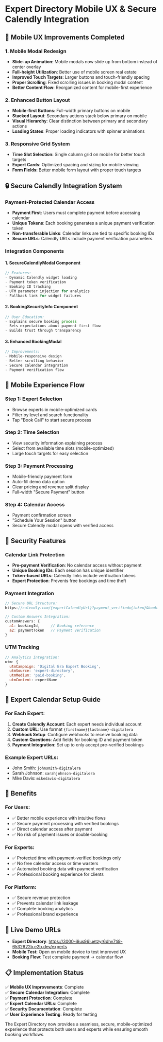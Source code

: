 # Expert Directory Mobile UX & Secure Calendly Integration

## 🔧 **Mobile UX Improvements Completed**

### **1. Mobile Modal Redesign**
- **Slide-up Animation**: Mobile modals now slide up from bottom instead of center overlay
- **Full-height Utilization**: Better use of mobile screen real estate  
- **Improved Touch Targets**: Larger buttons and touch-friendly spacing
- **Proper Scrolling**: Fixed scrolling issues in booking modal content
- **Better Content Flow**: Reorganized content for mobile-first experience

### **2. Enhanced Button Layout**
- **Mobile-first Buttons**: Full-width primary buttons on mobile
- **Stacked Layout**: Secondary actions stack below primary on mobile
- **Visual Hierarchy**: Clear distinction between primary and secondary actions
- **Loading States**: Proper loading indicators with spinner animations

### **3. Responsive Grid System**
- **Time Slot Selection**: Single column grid on mobile for better touch targets
- **Expert Cards**: Optimized spacing and sizing for mobile viewing
- **Form Fields**: Better mobile form layout with proper touch targets

## 🔒 **Secure Calendly Integration System**

### **Payment-Protected Calendar Access**
- **Payment First**: Users must complete payment before accessing calendar
- **Unique Tokens**: Each booking generates a unique payment verification token
- **Non-transferable Links**: Calendar links are tied to specific booking IDs
- **Secure URLs**: Calendly URLs include payment verification parameters

### **Integration Components**

#### **1. SecureCalendlyModal Component**
```typescript
// Features:
- Dynamic Calendly widget loading
- Payment token verification
- Booking ID tracking  
- UTM parameter injection for analytics
- Fallback link for widget failures
```

#### **2. BookingSecurityInfo Component**
```typescript
// User Education:
- Explains secure booking process
- Sets expectations about payment-first flow
- Builds trust through transparency
```

#### **3. Enhanced BookingModal**
```typescript
// Improvements:
- Mobile-responsive design
- Better scrolling behavior
- Secure calendar integration
- Payment verification flow
```

## 📱 **Mobile Experience Flow**

### **Step 1: Expert Selection**
- Browse experts in mobile-optimized cards
- Filter by level and search functionality
- Tap "Book Call" to start secure process

### **Step 2: Time Selection** 
- View security information explaining process
- Select from available time slots (mobile-optimized)
- Large touch targets for easy selection

### **Step 3: Payment Processing**
- Mobile-friendly payment form
- Auto-fill demo data option
- Clear pricing and revenue split display
- Full-width "Secure Payment" button

### **Step 4: Calendar Access**
- Payment confirmation screen
- "Schedule Your Session" button
- Secure Calendly modal opens with verified access

## 🔐 **Security Features**

### **Calendar Link Protection**
- **Pre-payment Verification**: No calendar access without payment
- **Unique Booking IDs**: Each session has unique identifier  
- **Token-based URLs**: Calendly links include verification tokens
- **Expert Protection**: Prevents free bookings and time theft

### **Payment Integration**
```javascript
// Secure URL Structure:
https://calendly.com/{expertCalendlyUrl}?payment_verified={token}&booking_id={id}

// Custom Answers Integration:
customAnswers: {
  a1: bookingId,     // Booking reference
  a2: paymentToken   // Payment verification
}
```

### **UTM Tracking**
```javascript
// Analytics Integration:
utm: {
  utmCampaign: 'Digital Era Expert Booking',
  utmSource: 'expert-directory', 
  utmMedium: 'paid-booking',
  utmContent: expertName
}
```

## 🎯 **Expert Calendar Setup Guide**

### **For Each Expert:**
1. **Create Calendly Account**: Each expert needs individual account
2. **Custom URL**: Use format `{firstname}{lastname}-digitalera` 
3. **Webhook Setup**: Configure webhooks to receive booking data
4. **Custom Questions**: Add fields for booking ID and payment token
5. **Payment Integration**: Set up to only accept pre-verified bookings

### **Example Expert URLs:**
- John Smith: `johnsmith-digitalera`
- Sarah Johnson: `sarahjohnson-digitalera`  
- Mike Davis: `mikedavis-digitalera`

## 🌟 **Benefits**

### **For Users:**
- ✅ Better mobile experience with intuitive flows
- ✅ Secure payment processing with verified bookings
- ✅ Direct calendar access after payment
- ✅ No risk of payment issues or double-booking

### **For Experts:**
- ✅ Protected time with payment-verified bookings only
- ✅ No free calendar access or time wasters
- ✅ Automated booking data with payment verification
- ✅ Professional booking experience for clients

### **For Platform:**
- ✅ Secure revenue protection
- ✅ Prevents calendar link leakage
- ✅ Complete booking analytics
- ✅ Professional brand experience

## 🚀 **Live Demo URLs**

- **Expert Directory**: https://3000-i9us96luetzyr6dhv7ti9-6532622b.e2b.dev/experts
- **Mobile Test**: Open on mobile device to test improved UX
- **Booking Flow**: Test complete payment → calendar flow

## 📋 **Implementation Status**

✅ **Mobile UX Improvements**: Complete  
✅ **Secure Calendar Integration**: Complete  
✅ **Payment Protection**: Complete  
✅ **Expert Calendar URLs**: Complete  
✅ **Security Documentation**: Complete  
✅ **User Experience Testing**: Ready for testing

The Expert Directory now provides a seamless, secure, mobile-optimized experience that protects both users and experts while ensuring smooth booking workflows.